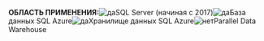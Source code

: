 <Token>**ОБЛАСТЬ ПРИМЕНЕНИЯ:**![да](media/yes.png)SQL Server (начиная с 2017)![да](media/yes.png)База данных SQL Azure![да](media/yes.png)Хранилище данных SQL Azure![нет](media/no.png)Parallel Data Warehouse</Token>